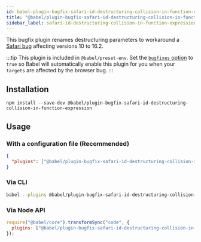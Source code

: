 ```yaml
---
id: babel-plugin-bugfix-safari-id-destructuring-collision-in-function-expression
title: "@babel/plugin-bugfix-safari-id-destructuring-collision-in-function-expression"
sidebar_label: safari-id-destructuring-collision-in-function-expression
---
```


This bugfix plugin renames destructuring parameters to workaround a [Safari bug](https://bugs.webkit.org/show_bug.cgi?id=220517) affecting versions 10 to 16.2.

:::tip
This plugin is included in `@babel/preset-env`. Set the [`bugfixes` option](./preset-env.md#bugfixes) to `true` so Babel will automatically enable this plugin for you when your `targets` are affected by the browser bug.
:::

## Installation

```shell npm2yarn
npm install --save-dev @babel/plugin-bugfix-safari-id-destructuring-collision-in-function-expression
```

## Usage

### With a configuration file (Recommended)

```json title="babel.config.json"
{
  "plugins": ["@babel/plugin-bugfix-safari-id-destructuring-collision-in-function-expression"]
}
```

### Via CLI

```sh title="Shell"
babel --plugins @babel/plugin-bugfix-safari-id-destructuring-collision-in-function-expression script.js
```

### Via Node API

```js title="JavaScript"
require("@babel/core").transformSync("code", {
  plugins: ["@babel/plugin-bugfix-safari-id-destructuring-collision-in-function-expression"],
});
```
